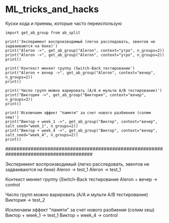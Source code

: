 # ML_tricks_and_hacks
Куски кода и приемы, которые часто переиспользую 



```
import get_ab_group from ab_split

print('Эксперимент воспроизводимый (легко расследовать, эвентов не задваиваются на беке)')
print("Aleron ->", get_ab_group("Aleron", context="утро", n_groups=2))
print("Aleron ->", get_ab_group("Aleron", context="утро", n_groups=2))
print()

print('Контекст меняет группу (Switch-Back тестирование')
print("Aleron + вечер ->", get_ab_group("Aleron", context="вечер", n_groups=2))
print()

print('Число групп можно варировать (A/A и мульти A/B тестирование)')
print("Виктория ->", get_ab_group("Виктория", context="вечер", n_groups=3))
print()

print('Исключаем эффект "памяти" за счет нового разбиения (солим хеш)')
print("Виктор + week_1 ->", get_ab_group("Виктор", context="вечер", salt_seed="week_1", n_groups=2))
print("Виктор + week_4 ->", get_ab_group("Виктор", context="вечер", salt_seed="week_4", n_groups=2))
print()
```

#######################################################################################

Эксперимент воспроизводимый (легко расследовать, эвентов не задваиваются на беке)
Aleron -> test_1
Aleron -> test_1

Контекст меняет группу (Switch-Back тестирование
Aleron + вечер -> control

Число групп можно варировать (A/A и мульти A/B тестирование)
Виктория -> test_2

Исключаем эффект "памяти" за счет нового разбиения (солим хеш)
Виктор + week_1 -> test_1
Виктор + week_4 -> control
